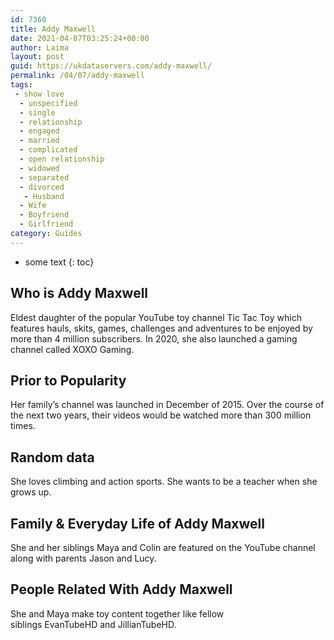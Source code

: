 ```yaml
---
id: 7360
title: Addy Maxwell
date: 2021-04-07T03:25:24+00:00
author: Laima
layout: post
guid: https://ukdataservers.com/addy-maxwell/
permalink: /04/07/addy-maxwell
tags:
 - show love
  - unspecified
  - single
  - relationship
  - engaged
  - married
  - complicated
  - open relationship
  - widowed
  - separated
  - divorced
   - Husband
  - Wife
  - Boyfriend
  - Girlfriend
category: Guides
---
```


* some text
{: toc}


## Who is Addy Maxwell
                  
                  
                  
Eldest daughter of the popular YouTube toy channel Tic Tac Toy which features hauls, skits, games, challenges and adventures to be enjoyed by more than 4 million subscribers. In 2020, she also launched a gaming channel called XOXO Gaming.
                  
              
            
              
            
                
                
                
## Prior to Popularity
                  
                  
                  
Her family&#8217;s channel was launched in December of 2015. Over the course of the next two years, their videos would be watched more than 300 million times. 
                  
              
            
              
            
                
                
                
## Random data
                  
                  
                  
She loves climbing and action sports. She wants to be a teacher when she grows up. 
                  
              
            
              
            
                
                
                
## Family & Everyday Life of Addy Maxwell
                  
                  
                  
She and her siblings Maya and Colin are featured on the YouTube channel along with parents Jason and Lucy.  
                  
              
            
              
            
                
                
                
## People Related With Addy Maxwell
                  
                  
                  
She and Maya make toy content together like fellow siblings EvanTubeHD and JillianTubeHD. 
                  
              
            
              
            
                
              
            
              
              
            
            
              
            
          
          
          